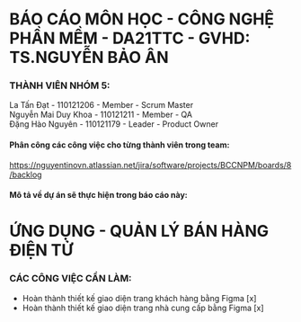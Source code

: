 # BÁO CÁO MÔN HỌC - CÔNG NGHỆ PHẦN MỀM - DA21TTC - GVHD: TS.NGUYỄN BẢO ÂN

### THÀNH VIÊN NHÓM 5: 
La Tấn Đạt - 110121206 - Member - Scrum Master <br>
Nguyễn Mai Duy Khoa - 110121211 - Member - QA <br>
Đặng Hào Nguyên - 110121179 - Leader - Product Owner <br>

#### Phân công các công việc cho từng thành viên trong team:
https://nguyentinovn.atlassian.net/jira/software/projects/BCCNPM/boards/8/backlog

#### Mô tả về dự án sẽ thực hiện trong báo cáo này: 

# ỨNG DỤNG - QUẢN LÝ BÁN HÀNG ĐIỆN TỬ 

### CÁC CÔNG VIỆC CẦN LÀM:

 - Hoàn thành thiết kế giao diện trang khách hàng bằng Figma [x]
 - Hoàn thành thiết kế giao diện trang nhà cung cấp bằng Figma [x]
